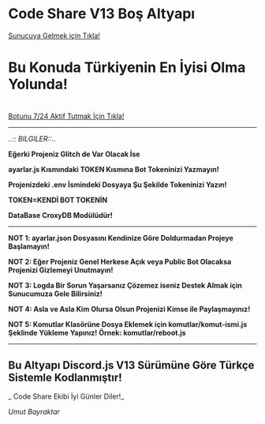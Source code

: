 <h1>Code Share V13 Boş Altyapı</h1>

<a href="https://discord.gg/Sf9XES6">
  Sunucuya Gelmek için Tıkla! </a>
  
  <h1></h1>

<h1>Bu Konuda Türkiyenin En İyisi Olma Yolunda!</h1>
  <h1></h1>
  <a href="https://codeshare.xyz/uptime">Botunu 7/24 Aktif Tutmak İçin Tıkla!</a>
  
  ****
_..:: BILGILER::.._

**Eğerki Projeniz Glitch de Var Olacak İse**

**ayarlar.js Kısmındaki TOKEN Kısmına Bot Tokeninizi Yazmayın!**

**Projenizdeki .env İsmindeki Dosyaya Şu Şekilde Tokeninizi Yazın!**

**TOKEN=KENDİ BOT TOKENİN**

**DataBase CroxyDB Modülüdür!**
****

**NOT 1: ayarlar.json Dosyasını Kendinize Göre Doldurmadan Projeye Başlamayın!**

**NOT 2: Eğer Projeniz Genel Herkese Açık veya Public Bot Olacaksa Projenizi Gizlemeyi Unutmayın!**

**NOT 3: Logda Bir Sorun Yaşarsanız Çözemez iseniz Destek Almak için Sunucumuza Gele Bilirsiniz!**

**NOT 4: Asla ve Asla Kim Olursa Olsun Projenizi Kimse ile Paylaşmayınız!**

**NOT 5: Komutlar Klasörüne Dosya Eklemek için komutlar/komut-ismi.js Şeklinde Yükleme Yapınız! Örnek: komutlar/reboot.js**
****
## Bu Altyapı Discord.js V13 Sürümüne Göre Türkçe Sistemle Kodlanmıştır!

_ Code Share Ekibi İyi Günler Diler!_

_Umut Bayraktar_
